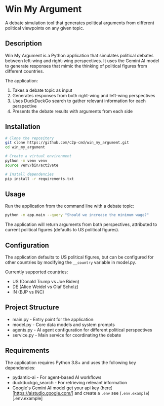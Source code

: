 # Win My Argument

A debate simulation tool that generates political arguments from different political viewpoints on any given topic.

## Description

Win My Argument is a Python application that simulates political debates between left-wing and right-wing perspectives. It uses the Gemini AI model to generate responses that mimic the thinking of political figures from different countries.

The application:

1. Takes a debate topic as input
2. Generates responses from both right-wing and left-wing perspectives
3. Uses DuckDuckGo search to gather relevant information for each perspective
4. Presents the debate results with arguments from each side

## Installation

```bash
# Clone the repository
git clone https://github.com/c2p-cmd/win_my_argument.git
cd win_my_argument

# Create a virtual environment
python -m venv venv
source venv/bin/activate

# Install dependencies
pip install -r requirements.txt
```

## Usage

Run the application from the command line with a debate topic:

```bash
python -m app.main --query "Should we increase the minimum wage?"
```

The application will return arguments from both perspectives, attributed to current political figures (defaults to US political figures).

## Configuration

The application defaults to US political figures, but can be configured for other countries by modifying the `__country` variable in model.py.

Currently supported countries:
- US (Donald Trump vs Joe Biden)
- DE (Alice Weidel vs Olaf Scholz)
- IN (BJP vs INC)

## Project Structure

- main.py - Entry point for the application
- model.py - Core data models and system prompts
- agents.py - AI agent configuration for different political perspectives
- service.py - Main service for coordinating the debate

## Requirements

The application requires Python 3.8+ and uses the following key dependencies:
- pydantic-ai - For agent-based AI workflows
- duckduckgo_search - For retrieving relevant information
- Google's Gemini AI model get your api key (here)[https://aistudio.google.com/] and create a `.env` see (`.env.example`)[.env.example]